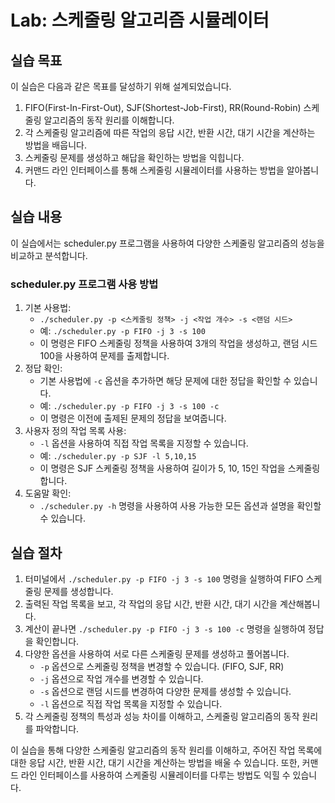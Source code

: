 # Lab: 스케줄링 알고리즘 시뮬레이터

## 실습 목표

이 실습은 다음과 같은 목표를 달성하기 위해 설계되었습니다.

1. FIFO(First-In-First-Out), SJF(Shortest-Job-First), RR(Round-Robin) 스케줄링 알고리즘의 동작 원리를 이해합니다.
2. 각 스케줄링 알고리즘에 따른 작업의 응답 시간, 반환 시간, 대기 시간을 계산하는 방법을 배웁니다.
3. 스케줄링 문제를 생성하고 해답을 확인하는 방법을 익힙니다.
4. 커맨드 라인 인터페이스를 통해 스케줄링 시뮬레이터를 사용하는 방법을 알아봅니다.

## 실습 내용

이 실습에서는 scheduler.py 프로그램을 사용하여 다양한 스케줄링 알고리즘의 성능을 비교하고 분석합니다.

### scheduler.py 프로그램 사용 방법

1. 기본 사용법:
   - `./scheduler.py -p <스케줄링 정책> -j <작업 개수> -s <랜덤 시드>`
   - 예: `./scheduler.py -p FIFO -j 3 -s 100`
   - 이 명령은 FIFO 스케줄링 정책을 사용하여 3개의 작업을 생성하고, 랜덤 시드 100을 사용하여 문제를 출제합니다.
2. 정답 확인:
   - 기본 사용법에 `-c` 옵션을 추가하면 해당 문제에 대한 정답을 확인할 수 있습니다.
   - 예: `./scheduler.py -p FIFO -j 3 -s 100 -c`
   - 이 명령은 이전에 출제된 문제의 정답을 보여줍니다.
3. 사용자 정의 작업 목록 사용:
   - `-l` 옵션을 사용하여 직접 작업 목록을 지정할 수 있습니다.
   - 예: `./scheduler.py -p SJF -l 5,10,15`
   - 이 명령은 SJF 스케줄링 정책을 사용하여 길이가 5, 10, 15인 작업을 스케줄링합니다.
4. 도움말 확인:
   - `./scheduler.py -h` 명령을 사용하여 사용 가능한 모든 옵션과 설명을 확인할 수 있습니다.

## 실습 절차

1. 터미널에서 `./scheduler.py -p FIFO -j 3 -s 100` 명령을 실행하여 FIFO 스케줄링 문제를 생성합니다.
2. 출력된 작업 목록을 보고, 각 작업의 응답 시간, 반환 시간, 대기 시간을 계산해봅니다.
3. 계산이 끝나면 `./scheduler.py -p FIFO -j 3 -s 100 -c` 명령을 실행하여 정답을 확인합니다.
4. 다양한 옵션을 사용하여 서로 다른 스케줄링 문제를 생성하고 풀어봅니다.
   - `-p` 옵션으로 스케줄링 정책을 변경할 수 있습니다. (FIFO, SJF, RR)
   - `-j` 옵션으로 작업 개수를 변경할 수 있습니다.
   - `-s` 옵션으로 랜덤 시드를 변경하여 다양한 문제를 생성할 수 있습니다.
   - `-l` 옵션으로 직접 작업 목록을 지정할 수 있습니다.
5. 각 스케줄링 정책의 특성과 성능 차이를 이해하고, 스케줄링 알고리즘의 동작 원리를 파악합니다.

이 실습을 통해 다양한 스케줄링 알고리즘의 동작 원리를 이해하고, 주어진 작업 목록에 대한 응답 시간, 반환 시간, 대기 시간을 계산하는 방법을 배울 수 있습니다. 또한, 커맨드 라인 인터페이스를 사용하여 스케줄링 시뮬레이터를 다루는 방법도 익힐 수 있습니다.
